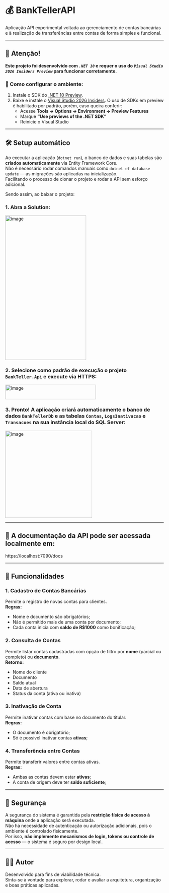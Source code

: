 # 💰 BankTellerAPI

Aplicação API experimental voltada ao gerenciamento de contas bancárias e à realização de transferências entre contas de forma simples e funcional.

---

## 🚨 Atenção! 
**Este projeto foi desenvolvido com _`.NET 10`_ e requer o uso do _`Visual Studio 2026 Insiders Preview`_ para funcionar corretamente.**

### 🔧 Como configurar o ambiente:

1. Instale o SDK do [.NET 10 Preview](https://dotnet.microsoft.com/en-us/download/dotnet/10.0).
2. Baixe e instale o [Visual Studio 2026 Insiders](https://visualstudio.microsoft.com/vs/preview/). O uso de SDKs em preview é habilitado por padrão, porém, caso queira conferir:
   - Acesse **Tools → Options → Environment → Preview Features**
   - Marque **“Use previews of the .NET SDK”**
   - Reinicie o Visual Studio

---

## 🛠️ Setup automático

Ao executar a aplicação (`dotnet run`), o banco de dados e suas tabelas são **criados automaticamente** via Entity Framework Core.  
Não é necessário rodar comandos manuais como `dotnet ef database update` — as migrações são aplicadas na inicialização.  
Facilitando o processo de clonar o projeto e rodar a API sem esforço adicional.

Sendo assim, ao baixar o projeto:

### 1. Abra a Solution:
<img width="257" height="459" alt="image" src="https://github.com/user-attachments/assets/0c576e6c-d321-4433-b78c-5fbf65d2e4e6" />

### 2. Selecione como padrão de execução o projeto `BankTeller.Api` e execute via HTTPS:
<img width="288" height="46" alt="image" src="https://github.com/user-attachments/assets/bc2517f2-488f-477d-ad4d-737fb611934f" />

### 3. Pronto! A aplicação criará automaticamente o banco de dados `BankTellerDb` e as tabelas `Contas`, `LogsInativacao` e `Transacoes` na sua instância local do SQL Server:
<img width="276" height="277" alt="image" src="https://github.com/user-attachments/assets/b306c6b9-485c-4468-9435-57d2b83c11eb" />


---

## 📎 A documentação da API pode ser acessada localmente em:
https://localhost:7090/docs

---

## 🧩 Funcionalidades

### 1. Cadastro de Contas Bancárias
Permite o registro de novas contas para clientes.  
**Regras:**
- Nome e documento são obrigatórios;  
- Não é permitido mais de uma conta por documento;  
- Cada conta inicia com **saldo de R$1000** como bonificação;  

### 2. Consulta de Contas
Permite listar contas cadastradas com opção de filtro por **nome** (parcial ou completo) ou **documento**.  
**Retorno:**
- Nome do cliente  
- Documento  
- Saldo atual  
- Data de abertura  
- Status da conta (ativa ou inativa)

### 3. Inativação de Conta
Permite inativar contas com base no documento do titular.  
**Regras:**
- O documento é obrigatório;  
- Só é possível inativar contas **ativas**;  

### 4. Transferência entre Contas
Permite transferir valores entre contas ativas.  
**Regras:**
- Ambas as contas devem estar **ativas**;  
- A conta de origem deve ter **saldo suficiente**;  

---

## 🔐 Segurança

A segurança do sistema é garantida pela **restrição física de acesso à máquina** onde a aplicação será executada.  
Não há necessidade de autenticação ou autorização adicionais, pois o ambiente é controlado fisicamente.  
Por isso, **não implemente mecanismos de login, tokens ou controle de acesso** — o sistema é seguro por design local.

---

## 👨‍💻 Autor

Desenvolvido para fins de viabilidade técnica.  
Sinta-se à vontade para explorar, rodar e avaliar a arquitetura, organização e boas práticas aplicadas.
